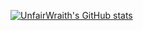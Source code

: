 
[![UnfairWraith's GitHub stats](https://github-readme-stats.vercel.app/api?username=unfairwraith&show_icons=true&bg_color=20,35008e,b81e85&title_color=f1f1f1&text_color=f1f1f1&icon_color=f1f1f1&border_color=1f1f1f)](https://github.com/anuraghazra/github-readme-stats)



